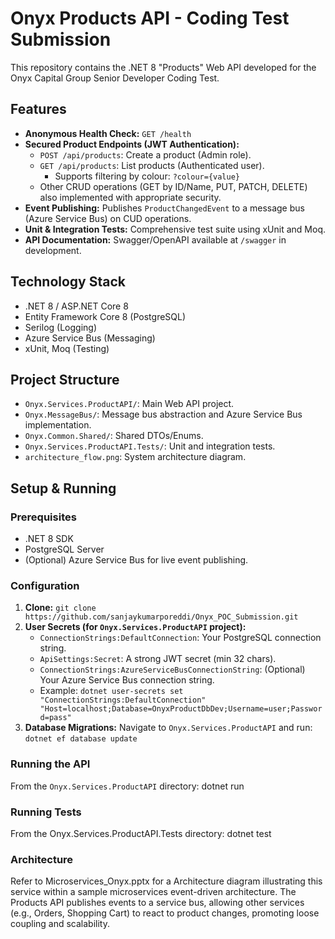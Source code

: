 # Onyx Products API - Coding Test Submission

This repository contains the .NET 8 "Products" Web API developed for the Onyx Capital Group Senior Developer Coding Test.

## Features

*   **Anonymous Health Check:** `GET /health`
*   **Secured Product Endpoints (JWT Authentication):**
    *   `POST /api/products`: Create a product (Admin role).
    *   `GET /api/products`: List products (Authenticated user).
        *   Supports filtering by colour: `?colour={value}`
    *   Other CRUD operations (GET by ID/Name, PUT, PATCH, DELETE) also implemented with appropriate security.
*   **Event Publishing:** Publishes `ProductChangedEvent` to a message bus (Azure Service Bus) on CUD operations.
*   **Unit & Integration Tests:** Comprehensive test suite using xUnit and Moq.
*   **API Documentation:** Swagger/OpenAPI available at `/swagger` in development.

## Technology Stack

*   .NET 8 / ASP.NET Core 8
*   Entity Framework Core 8 (PostgreSQL)
*   Serilog (Logging)
*   Azure Service Bus (Messaging)
*   xUnit, Moq (Testing)

## Project Structure

*   `Onyx.Services.ProductAPI/`: Main Web API project.
*   `Onyx.MessageBus/`: Message bus abstraction and Azure Service Bus implementation.
*   `Onyx.Common.Shared/`: Shared DTOs/Enums.
*   `Onyx.Services.ProductAPI.Tests/`: Unit and integration tests.
*   `architecture_flow.png`: System architecture diagram.

## Setup & Running

### Prerequisites

*   .NET 8 SDK
*   PostgreSQL Server
*   (Optional) Azure Service Bus for live event publishing.

### Configuration

1.  **Clone:** `git clone https://github.com/sanjaykumarporeddi/Onyx_POC_Submission.git`
2.  **User Secrets (for `Onyx.Services.ProductAPI` project):**
    *   `ConnectionStrings:DefaultConnection`: Your PostgreSQL connection string.
    *   `ApiSettings:Secret`: A strong JWT secret (min 32 chars).
    *   `ConnectionStrings:AzureServiceBusConnectionString`: (Optional) Your Azure Service Bus connection string.
    *   Example: `dotnet user-secrets set "ConnectionStrings:DefaultConnection" "Host=localhost;Database=OnyxProductDbDev;Username=user;Password=pass"`
3.  **Database Migrations:**
    Navigate to `Onyx.Services.ProductAPI` and run: `dotnet ef database update`

### Running the API

From the `Onyx.Services.ProductAPI` directory: 
dotnet run

### Running Tests
From the Onyx.Services.ProductAPI.Tests directory:
dotnet test

### Architecture
Refer to Microservices_Onyx.pptx for a Architecture diagram illustrating this service within a sample microservices event-driven architecture. The Products API publishes events to a service bus, allowing other services (e.g., Orders, Shopping Cart) to react to product changes, promoting loose coupling and scalability.
